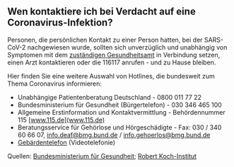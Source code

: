 ## Wen kontaktiere ich bei Verdacht auf eine Coronavirus-Infektion?

Personen, die persönlichen Kontakt zu einer Person hatten, bei der SARS-CoV-2 nachgewiesen wurde, sollten sich unverzüglich und unabhängig von Symptomen mit dem [zuständigen Gesundheitsamt](https://tools.rki.de/plztool) in Verbindung setzen, einen Arzt kontaktieren oder die 116117 anrufen - und zu Hause bleiben.

Hier finden Sie eine weitere Auswahl von Hotlines, die bundesweit zum Thema Coronavirus informieren:

- Unabhängige Patientenberatung Deutschland - 0800 011 77 22
- Bundesministerium für Gesundheit (Bürgertelefon) - 030 346 465 100
- Allgemeine Erstinformation und Kontaktvermittlung - Behördennummer 115 [www.115.de](www.115.de)
- Beratungsservice für Gehörlose und Hörgeschädigte - Fax: 030 / 340 60 66 07, info.deaf@bmg.bund.de / info.gehoerlos@bmg.bund.de
- [Gebärdentelefon](https://www.gebaerdentelefon.de/bmg/) (Videotelefonie)

Quellen: [Bundesministerium für Gesundheit](https://www.bundesgesundheitsministerium.de/coronavirus.html); [Robert Koch-Institut](https://tools.rki.de/plztool)
